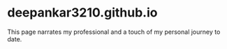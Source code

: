 # deepankar3210.github.io
This page narrates my professional and a touch of my personal journey to date.
